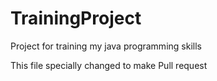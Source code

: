 # TrainingProject
Project for training my java programming skills

This file specially changed to make Pull request
